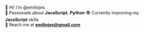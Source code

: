 👋 Hi! I'm @emiliojes  
🚀 Passionate about **JavaScript**, **Python**
📚 Currently improving my **JavaScript** skills  
📩 Reach me at **emiliojes@gmail.com**  

<!---
emiliojes/emiliojes is a ✨ special ✨ repository because its `README.md` (this file) appears on your GitHub profile.
You can click the Preview link to take a look at your changes.
--->
